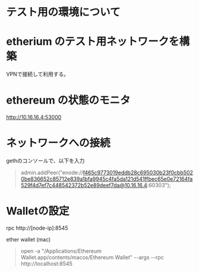 # テスト用の環境について

# etherium のテスト用ネットワークを構築

VPNで接続して利用する。

# ethereum の状態のモニタ

http://10.16.16.4:53000

# ネットワークへの接続

gethのコンソールで、以下を入力

> admin.addPeer("enode://f465c9773019eddb28c695030b23f0cbb5020be836652c85712e839a1bfa9945c4fa5da121d541ffbec65e0e72164fa529f4d7ef7c448542372b52e89deef7da@10.16.16.4:60303");

# Walletの設定

rpc http://[node-ip]:8545

ether wallet (mac)
> open -a "/Applications/Ethereum Wallet.app/contents/macos/Ethereum Wallet" --args --rpc http://localhost:8545



